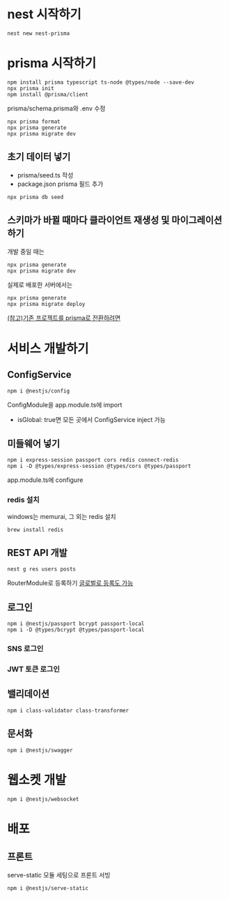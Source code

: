 # nest 시작하기
```
nest new nest-prisma
```

# prisma 시작하기
```
npm install prisma typescript ts-node @types/node --save-dev 
npx prisma init 
npm install @prisma/client
```
prisma/schema.prisma와 .env 수정
```
npx prisma format
npx prisma generate
npx prisma migrate dev
```

## 초기 데이터 넣기
- prisma/seed.ts 작성
- package.json prisma 필드 추가
```
npx prisma db seed
```

## 스키마가 바뀔 때마다 클라이언트 재생성 및 마이그레이션 하기

개발 중일 때는
```
npx prisma generate
npx prisma migrate dev
```

실제로 배포한 서버에서는
```
npx prisma generate
npx prisma migrate deploy
```

[(참고)기존 프로젝트를 prisma로 전환하려면](https://www.prisma.io/docs/getting-started/setup-prisma/add-to-existing-project)

# 서비스 개발하기
## ConfigService
```
npm i @nestjs/config
```
ConfigModule을 app.module.ts에 import
- isGlobal: true면 모든 곳에서 ConfigService inject 가능
## 미들웨어 넣기
```
npm i express-session passport cors redis connect-redis
npm i -D @types/express-session @types/cors @types/passport
```
app.module.ts에 configure

### redis 설치
windows는 memurai, 그 외는 redis 설치
```
brew install redis
```
## REST API 개발
```
nest g res users posts

```
RouterModule로 등록하기
[글로벌로 등록도 가능](https://docs.nestjs.com/faq/global-prefix)

## 로그인
```
npm i @nestjs/passport bcrypt passport-local
npm i -D @types/bcrypt @types/passport-local
```

### SNS 로그인
### JWT 토큰 로그인

## 밸리데이션
```
npm i class-validator class-transformer
```

## 문서화
```
npm i @nestjs/swagger
```

# 웹소켓 개발
```
npm i @nestjs/websocket
```

# 배포
## 프론트
serve-static 모듈 세팅으로 프론트 서빙
```
npm i @nestjs/serve-static
```
